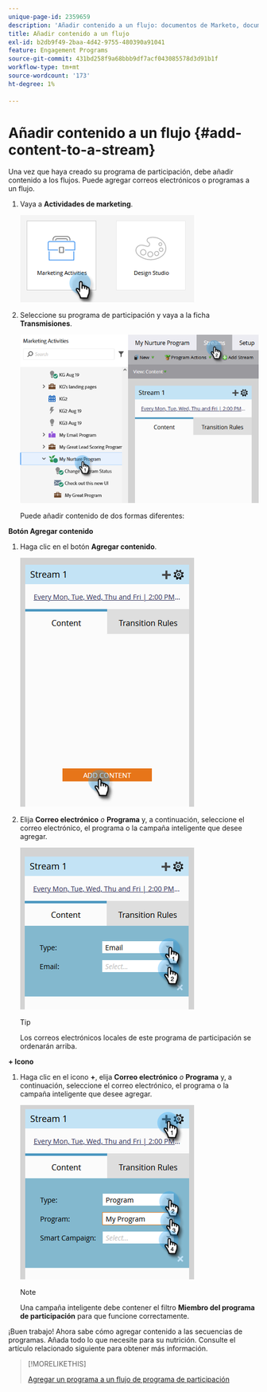 ```yaml
---
unique-page-id: 2359659
description: 'Añadir contenido a un flujo: documentos de Marketo, documentación del producto'
title: Añadir contenido a un flujo
exl-id: b2db9f49-2baa-4d42-9755-480390a91041
feature: Engagement Programs
source-git-commit: 431bd258f9a68bbb9df7acf043085578d3d91b1f
workflow-type: tm+mt
source-wordcount: '173'
ht-degree: 1%

---
```


# Añadir contenido a un flujo {#add-content-to-a-stream}

Una vez que haya creado su programa de participación, debe añadir contenido a los flujos. Puede agregar correos electrónicos o programas a un flujo.

1. Vaya a **Actividades de marketing**.

   ![](assets/add-content-to-a-stream-1.png)

1. Seleccione su programa de participación y vaya a la ficha **Transmisiones**.

   ![](assets/add-content-to-a-stream-2.png)

   Puede añadir contenido de dos formas diferentes:

**Botón Agregar contenido**

1. Haga clic en el botón **Agregar contenido**.

   ![](assets/add-content-to-a-stream-3.png)

1. Elija **Correo electrónico** _o_ **Programa** y, a continuación, seleccione el correo electrónico, el programa o la campaña inteligente que desee agregar.

   ![](assets/add-content-to-a-stream-4.png)

   >[!TIP]
   >
   >Los correos electrónicos locales de este programa de participación se ordenarán arriba.

**+ Icono**

1. Haga clic en el icono **+**, elija **Correo electrónico** _o_ **Programa** y, a continuación, seleccione el correo electrónico, el programa o la campaña inteligente que desee agregar.

   ![](assets/add-content-to-a-stream-5.png)

   >[!NOTE]
   >
   >Una campaña inteligente debe contener el filtro **Miembro del programa de participación** para que funcione correctamente.

¡Buen trabajo! Ahora sabe cómo agregar contenido a las secuencias de programas. Añada todo lo que necesite para su nutrición. Consulte el artículo relacionado siguiente para obtener más información.

>[!MORELIKETHIS]
>
>[Agregar un programa a un flujo de programa de participación](/help/marketo/product-docs/email-marketing/drip-nurturing/creating-an-engagement-program/adding-a-program-to-an-engagement-program-stream.md)
